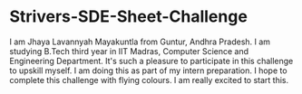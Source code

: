 # Strivers-SDE-Sheet-Challenge
I am Jhaya Lavannyah Mayakuntla from Guntur, Andhra Pradesh. I am studying B.Tech third year in IIT Madras, Computer Science and Engineering Department. 
It's such a pleasure to participate in this challenge to upskill myself. I am doing this as part of my intern preparation.
I hope to complete this challenge with flying colours. I am really excited to start this. 
